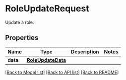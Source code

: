 # RoleUpdateRequest

Update a role.

## Properties
Name | Type | Description | Notes
------------ | ------------- | ------------- | -------------
**data** | [**RoleUpdateData**](RoleUpdateData.md) |  | 

[[Back to Model list]](README.md#documentation-for-models) [[Back to API list]](README.md#documentation-for-api-endpoints) [[Back to README]](README.md)


